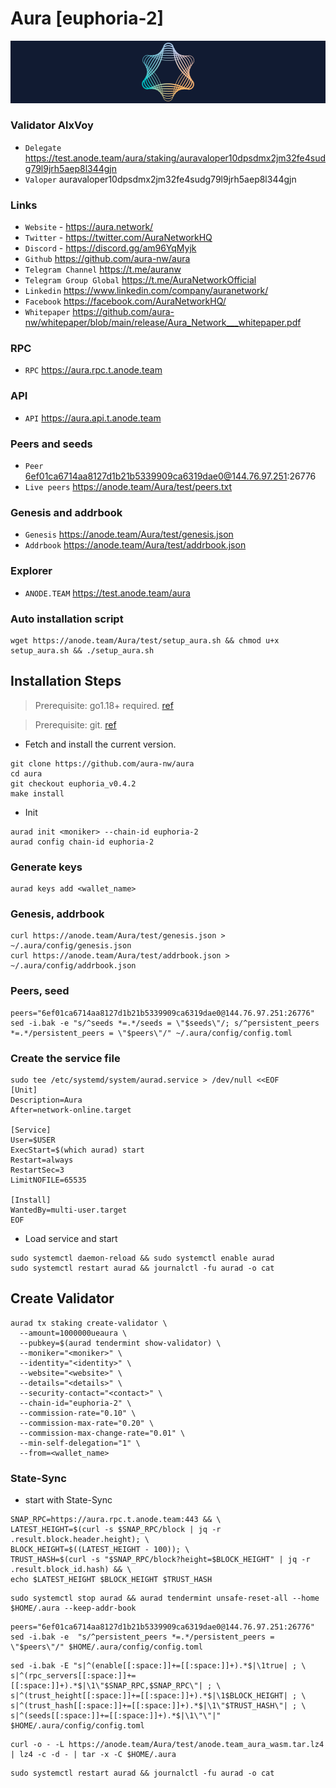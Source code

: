 # Aura [euphoria-2]
![Aura Guide](https://github.com/Voynitskiy/Voynitskiy/blob/main/testnet/Aura/Aura.png)
### Validator AlxVoy
* `Delegate` https://test.anode.team/aura/staking/auravaloper10dpsdmx2jm32fe4sudg79l9jrh5aep8l344gjn
* `Valoper` auravaloper10dpsdmx2jm32fe4sudg79l9jrh5aep8l344gjn
### Links
* `Website` - https://aura.network/
* `Twitter` - https://twitter.com/AuraNetworkHQ
* `Discord` - https://discord.gg/am96YqMyjk
* `Github` https://github.com/aura-nw/aura
* `Telegram Channel` https://t.me/auranw
* `Telegram Group Global` https://t.me/AuraNetworkOfficial
* `Linkedin` https://www.linkedin.com/company/auranetwork/
* `Facebook` https://facebook.com/AuraNetworkHQ/
* `Whitepaper` https://github.com/aura-nw/whitepaper/blob/main/release/Aura_Network___whitepaper.pdf
### RPC
* `RPC` https://aura.rpc.t.anode.team
### API
* `API` https://aura.api.t.anode.team
### Peers and seeds
* `Peer` 6ef01ca6714aa8127d1b21b5339909ca6319dae0@144.76.97.251:26776
* `Live peers` https://anode.team/Aura/test/peers.txt
### Genesis and addrbook
* `Genesis` https://anode.team/Aura/test/genesis.json
* `Addrbook` https://anode.team/Aura/test/addrbook.json
### Explorer
* `ANODE.TEAM` https://test.anode.team/aura
### Auto installation script
```
wget https://anode.team/Aura/test/setup_aura.sh && chmod u+x setup_aura.sh && ./setup_aura.sh
```
## Installation Steps
>Prerequisite: go1.18+ required. [ref](https://golang.org/doc/install)

>Prerequisite: git. [ref](https://github.com/git/git)

* Fetch and install the current version.
```shell
git clone https://github.com/aura-nw/aura
cd aura
git checkout euphoria_v0.4.2
make install
```
* Init
```
aurad init <moniker> --chain-id euphoria-2
aurad config chain-id euphoria-2
```

### Generate keys
```
aurad keys add <wallet_name>
```
### Genesis, addrbook
```
curl https://anode.team/Aura/test/genesis.json > ~/.aura/config/genesis.json
curl https://anode.team/Aura/test/addrbook.json > ~/.aura/config/addrbook.json
```
### Peers, seed
```
peers="6ef01ca6714aa8127d1b21b5339909ca6319dae0@144.76.97.251:26776"
sed -i.bak -e "s/^seeds *=.*/seeds = \"$seeds\"/; s/^persistent_peers *=.*/persistent_peers = \"$peers\"/" ~/.aura/config/config.toml
```
### Create the service file
```
sudo tee /etc/systemd/system/aurad.service > /dev/null <<EOF
[Unit]
Description=Aura
After=network-online.target

[Service]
User=$USER
ExecStart=$(which aurad) start
Restart=always
RestartSec=3
LimitNOFILE=65535

[Install]
WantedBy=multi-user.target
EOF
```
* Load service and start
```
sudo systemctl daemon-reload && sudo systemctl enable aurad
sudo systemctl restart aurad && journalctl -fu aurad -o cat
```
## Create Validator
```
aurad tx staking create-validator \
  --amount=1000000ueaura \
  --pubkey=$(aurad tendermint show-validator) \
  --moniker="<moniker>" \
  --identity="<identity>" \
  --website="<website>" \
  --details="<details>" \
  --security-contact="<contact>" \
  --chain-id="euphoria-2" \
  --commission-rate="0.10" \
  --commission-max-rate="0.20" \
  --commission-max-change-rate="0.01" \
  --min-self-delegation="1" \
  --from=<wallet_name>
```
### State-Sync
* start with State-Sync
```
SNAP_RPC=https://aura.rpc.t.anode.team:443 && \
LATEST_HEIGHT=$(curl -s $SNAP_RPC/block | jq -r .result.block.header.height); \
BLOCK_HEIGHT=$((LATEST_HEIGHT - 100)); \
TRUST_HASH=$(curl -s "$SNAP_RPC/block?height=$BLOCK_HEIGHT" | jq -r .result.block_id.hash) && \
echo $LATEST_HEIGHT $BLOCK_HEIGHT $TRUST_HASH
```
```
sudo systemctl stop aurad && aurad tendermint unsafe-reset-all --home $HOME/.aura --keep-addr-book
```
```
peers="6ef01ca6714aa8127d1b21b5339909ca6319dae0@144.76.97.251:26776"
sed -i.bak -e  "s/^persistent_peers *=.*/persistent_peers = \"$peers\"/" $HOME/.aura/config/config.toml
```
```
sed -i.bak -E "s|^(enable[[:space:]]+=[[:space:]]+).*$|\1true| ; \
s|^(rpc_servers[[:space:]]+=[[:space:]]+).*$|\1\"$SNAP_RPC,$SNAP_RPC\"| ; \
s|^(trust_height[[:space:]]+=[[:space:]]+).*$|\1$BLOCK_HEIGHT| ; \
s|^(trust_hash[[:space:]]+=[[:space:]]+).*$|\1\"$TRUST_HASH\"| ; \
s|^(seeds[[:space:]]+=[[:space:]]+).*$|\1\"\"|" $HOME/.aura/config/config.toml
```
```
curl -o - -L https://anode.team/Aura/test/anode.team_aura_wasm.tar.lz4 | lz4 -c -d - | tar -x -C $HOME/.aura
```
```
sudo systemctl restart aurad && journalctl -fu aurad -o cat
```
